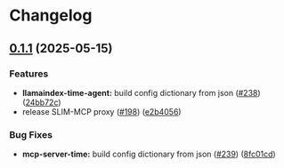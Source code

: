 # Changelog

## [0.1.1](https://github.com/agntcy/slim/compare/slim-llamaindex-time-agent-v0.1.0...slim-llamaindex-time-agent-v0.1.1) (2025-05-15)


### Features

* **llamaindex-time-agent:** build config dictionary from json ([#238](https://github.com/agntcy/slim/issues/238)) ([24bb72c](https://github.com/agntcy/slim/commit/24bb72c16bbb7d09811946cacf60125856cf5b24))
* release SLIM-MCP proxy ([#198](https://github.com/agntcy/slim/issues/198)) ([e2b4056](https://github.com/agntcy/slim/commit/e2b40564da271e8bfa732e81a3ce41690b0e6663))


### Bug Fixes

* **mcp-server-time:** build config dictionary from json ([#239](https://github.com/agntcy/slim/issues/239)) ([8fc01cd](https://github.com/agntcy/slim/commit/8fc01cd79289ffede2e4ea1f639fb669699d82c0))
